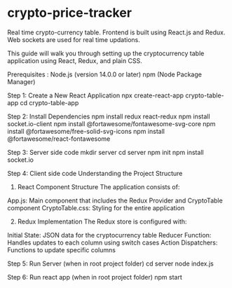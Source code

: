 # crypto-price-tracker
Real time crypto-currency table. Frontend is built using React.js and Redux. Web sockets are used for real time updations. 

This guide will walk you through setting up the cryptocurrency table application using React, Redux, and plain CSS.

Prerequisites : 
Node.js (version 14.0.0 or later)
npm (Node Package Manager)

Step 1: Create a New React Application
npx create-react-app crypto-table-app
cd crypto-table-app

Step 2: Install Dependencies
npm install redux react-redux
npm install socket.io-client
npm install @fortawesome/fontawesome-svg-core
npm install @fortawesome/free-solid-svg-icons
npm install @fortawesome/react-fontawesome

Step 3: Server side code
mkdir server
cd server
npm init
npm install socket.io

Step 4: Client side code
Understanding the Project Structure
1. React Component Structure
The application consists of:

App.js: Main component that includes the Redux Provider and CryptoTable component
CryptoTable.css: Styling for the entire application

2. Redux Implementation
The Redux store is configured with:

Initial State: JSON data for the cryptocurrency table
Reducer Function: Handles updates to each column using switch cases
Action Dispatchers: Functions to update specific columns

Step 5: Run Server (when in root project folder)
cd server
node index.js

Step 6: Run react app (when in root project folder)
npm start

